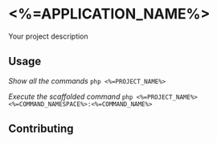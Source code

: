 # <%=APPLICATION_NAME%>

Your project description

## Usage
*Show all the commands*
`php <%=PROJECT_NAME%>`

*Execute the scaffolded command*
`php <%=PROJECT_NAME%> <%=COMMAND_NAMESPACE%>:<%=COMMAND_NAME%>`

## Contributing
          